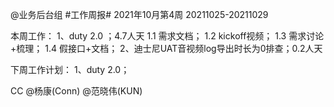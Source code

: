 @业务后台组 #工作周报#
2021年10月第4周 20211025-20211029

本周工作：
1、duty 2.0 ；4.7人天
1.1 需求文档；
1.2 kickoff视频；
1.3 需求讨论+梳理；
1.4 假接口+文档；
2、迪士尼UAT音视频log导出时长为0排查；0.2人天

下周工作计划：
1、duty 2.0；

CC @杨康(Conn) @范晓伟(KUN) 